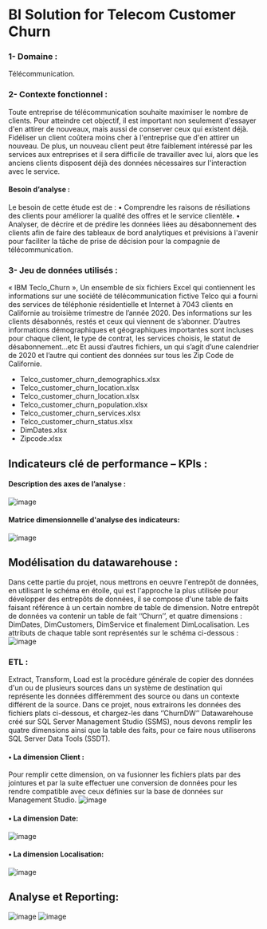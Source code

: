 # BI Solution for Telecom Customer Churn

### 1- Domaine :
Télécommunication.
### 2- Contexte fonctionnel :
Toute entreprise de télécommunication souhaite maximiser le nombre de clients. Pour atteindre cet objectif, il est important non seulement d'essayer d'en attirer de nouveaux, mais aussi de conserver ceux qui existent déjà. Fidéliser un client coûtera moins cher à l'entreprise que d'en attirer un nouveau. De plus, un nouveau client peut être faiblement intéressé par les services aux entreprises et il sera difficile de travailler avec lui, alors que les anciens clients disposent déjà des données nécessaires sur l'interaction avec le service.
#### Besoin d’analyse :
Le besoin de cette étude est de :
• Comprendre les raisons de résiliations des clients pour améliorer la qualité des offres et le service clientèle.
• Analyser, de décrire et de prédire les données liées au désabonnement des clients afin de faire des tableaux de bord analytiques et prévisions à l'avenir pour faciliter la tâche de prise de décision pour la compagnie de télécommunication.
### 3- Jeu de données utilisés :
« IBM Teclo_Churn », Un ensemble de six fichiers Excel qui contiennent les informations sur une société de télécommunication fictive Telco qui a fourni des services de téléphonie résidentielle et Internet à 7043 clients en Californie au troisième trimestre de l’année 2020. Des informations sur les clients désabonnés, restés et ceux qui viennent de s’abonner. D’autres informations démographiques et géographiques importantes sont incluses pour chaque client, le type de contrat, les services choisis, le statut de désabonnement…etc
Et aussi d’autres fichiers, un qui s’agit d’une calendrier de 2020 et l’autre qui contient des données sur tous les Zip Code de Californie.
- Telco_customer_churn_demographics.xlsx
- Telco_customer_churn_location.xlsx
- Telco_customer_churn_location.xlsx
- Telco_customer_churn_population.xlsx
- Telco_customer_churn_services.xlsx
- Telco_customer_churn_status.xlsx
- DimDates.xlsx
- Zipcode.xlsx


## Indicateurs clé de performance – KPIs :
#### Description des axes de l’analyse :
![image](https://github.com/EL-MEHDI-git/Business-intelligence-project-report/assets/66147690/1cbd8bfa-2376-439b-93cb-1c02158575a9)

#### Matrice dimensionnelle d'analyse des indicateurs:

![image](https://github.com/EL-MEHDI-git/Business-intelligence-project-report/assets/66147690/ca4c9434-0859-4654-abbc-eadac285ac18)

## Modélisation du datawarehouse :
Dans cette partie du projet, nous mettrons en oeuvre l'entrepôt de données, en utilisant le schéma en étoile, qui est l'approche la plus utilisée pour développer des entrepôts de données, il se compose d'une table de faits faisant référence à un certain nombre de table de dimension.
Notre entrepôt de données va contenir un table de fait ‘’Churn’’, et quatre dimensions :
DimDates, DimCustomers, DimService et finalement DimLocalisation.
Les attributs de chaque table sont représentés sur le schéma ci-dessous :
![image](https://github.com/EL-MEHDI-git/Business-intelligence-project-report/assets/66147690/4071f52c-bdab-43dc-b9ec-f2df6b1a61ce)

### ETL :
Extract, Transform, Load est la procédure générale de copier des données d'un ou de plusieurs sources dans un système de destination qui représente les données différemment des source ou dans un contexte différent de la source. Dans ce projet, nous extrairons les données des fichiers plats ci-dessous, et chargez-les dans ‘’ChurnDW’’ Datawarehouse créé
sur SQL Server Management Studio (SSMS), nous devons remplir les quatre dimensions ainsi que la table des faits, pour ce faire nous utiliserons SQL Server Data Tools (SSDT).
#### • La dimension Client :
Pour remplir cette dimension, on va fusionner les fichiers plats par des jointures et par la suite effectuer une conversion de données pour les rendre compatible avec ceux définies sur la base de données sur Management Studio.
![image](https://github.com/EL-MEHDI-git/Business-intelligence-project-report/assets/66147690/dcea5908-b108-4a11-93b2-a8cf7b2a4cb2)
#### • La dimension Date:
![image](https://github.com/EL-MEHDI-git/Business-intelligence-project-report/assets/66147690/60983160-60ec-4897-afec-886409b943e4)

#### • La dimension Localisation:
![image](https://github.com/EL-MEHDI-git/Business-intelligence-project-report/assets/66147690/924c1212-f6bb-411e-adf5-5de9e2db06a5)

## Analyse et Reporting:
![image](https://github.com/EL-MEHDI-git/Business-intelligence-project-report/assets/66147690/48806562-8027-4ea7-bf5e-938efd68236f)
![image](https://github.com/EL-MEHDI-git/Business-intelligence-project-report/assets/66147690/549ba2ea-f42c-4f59-b5fb-fe6be0b8fc77)


